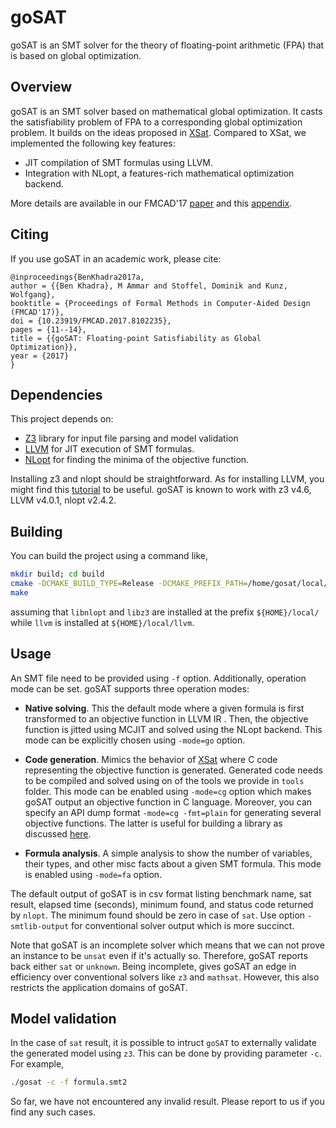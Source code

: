 # goSAT
goSAT is an SMT solver for the theory of floating-point arithmetic (FPA) that is based 
on global optimization.

## Overview 
goSAT is an SMT solver based on mathematical global optimization. It casts the satisfiability
problem of FPA to a corresponding global optimization problem. 
It builds on the ideas proposed in [XSat]. Compared to XSat, we implemented 
the following key features:

- JIT compilation of SMT formulas using LLVM.
- Integration with NLopt, a features-rich mathematical optimization backend.

More details are available in our FMCAD'17 [paper] and this [appendix].

## Citing

If you use goSAT in an academic work, please cite:

```
@inproceedings{BenKhadra2017a,
author = {{Ben Khadra}, M Ammar and Stoffel, Dominik and Kunz, Wolfgang},
booktitle = {Proceedings of Formal Methods in Computer-Aided Design (FMCAD'17)},
doi = {10.23919/FMCAD.2017.8102235},
pages = {11--14},
title = {{goSAT: Floating-point Satisfiability as Global Optimization}},
year = {2017}
}
```

## Dependencies

This project depends on:

- [Z3] library for input file parsing and model validation
- [LLVM] for JIT execution of SMT formulas.
- [NLopt] for finding the minima of the objective function. 
 
Installing z3 and nlopt should be straightforward. As for installing LLVM, you might 
find this [tutorial] to be useful. goSAT is known to work with z3 v4.6, LLVM v4.0.1, nlopt v2.4.2.

## Building 

You can build the project using a command like,

```bash
mkdir build; cd build
cmake -DCMAKE_BUILD_TYPE=Release -DCMAKE_PREFIX_PATH=/home/gosat/local/ -DLLVM_DIR=/home/gosat/local/llvm/lib/cmake/llvm/ ..
make
```
assuming that `libnlopt` and `libz3` are installed at the prefix `${HOME}/local/` 
while `llvm` is installed at `${HOME}/local/llvm`. 

## Usage
An SMT file need to be provided using `-f` option. Additionally, operation mode
can be set. goSAT supports three operation modes:

 - **Native solving**. This the default mode where a given formula is first transformed
 to an objective function in LLVM IR . Then, the objective function is jitted using MCJIT
 and solved using the NLopt backend.  This mode can be explicitly chosen 
 using `-mode=go` option.
 
 - **Code generation**. Mimics the behavior of [XSat] where C code representing the
  objective function is generated. 
  Generated code needs to be compiled and solved using on of the tools we provide in `tools` folder.
  This mode can be enabled using `-mode=cg` option which makes goSAT output 
  an objective function in C language. Moreover, you can specify an API dump format 
  `-mode=cg -fmt=plain` for generating several objective functions. The latter is useful for 
  building a library as discussed [here](tools/README.md).

 - **Formula analysis**. A simple analysis to show the number of variables, their
 types, and other misc facts about a given SMT formula. This mode is enabled
 using `-mode=fa` option.

The default output of goSAT is in csv format listing benchmark name, sat result, 
elapsed time (seconds), minimum found, and status code returned by `nlopt`. 
The minimum found should be zero in case of `sat`. 
Use option `-smtlib-output` for conventional solver output which is more succinct.

Note that goSAT is an incomplete solver which means that we can not prove an instance
to be `unsat` even if it's actually so. Therefore, goSAT reports back either `sat` or `unknown`.
Being incomplete, gives goSAT an edge in efficiency over conventional solvers like `z3` 
and `mathsat`. However, this also restricts the application domains of goSAT.

## Model validation

In the case of `sat` result, it is possible to intruct `goSAT` to externally validate the 
generated model using `z3`. This can be done by providing parameter `-c`. For example,

```bash
./gosat -c -f formula.smt2
```

So far, we have not encountered any invalid result. Please report to us if you 
find any such cases.


  [Z3]: <https://github.com/Z3Prover/z3>
  [LLVM]: <http://llvm.org/>
  [online]: <http://www.cs.nyu.edu/~barrett/smtlib/QF_FP_Hierarchy.zip>
  [XSat]: <http://dx.doi.org/10.1007/978-3-319-41540-6_11>
  [NLopt]: <https://github.com/stevengj/nlopt>
  [paper]: <https://blog.formallyapplied.com/docs/gosat.pdf>
  [appendix]: <https://blog.formallyapplied.com/2017/05/gosat-faq/>
  [tutorial]: <https://github.com/abenkhadra/llvm-pass-tutorial>
